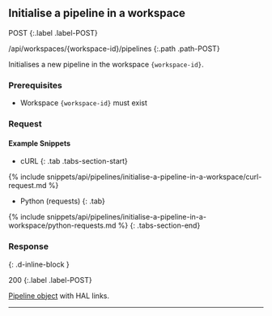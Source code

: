 ## Initialise a pipeline in a workspace

POST
{:.label .label-POST}

/api/workspaces/{workspace-id}/pipelines
{:.path .path-POST}

Initialises a new pipeline in the workspace `{workspace-id}`.

### Prerequisites
- Workspace `{workspace-id}` must exist

### Request

#### Example Snippets
- cURL
{: .tab .tabs-section-start}

{% include snippets/api/pipelines/initialise-a-pipeline-in-a-workspace/curl-request.md %}

- Python (requests)
{: .tab}

{% include snippets/api/pipelines/initialise-a-pipeline-in-a-workspace/python-requests.md %}
{: .tabs-section-end}

### Response
{: .d-inline-block }

200
{:.label .label-POST}

[Pipeline object](#pipeline-object) with HAL links.

---
